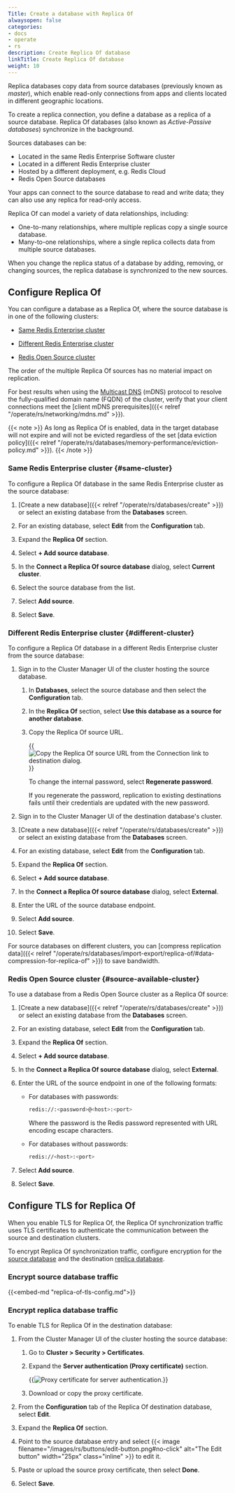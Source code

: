 ```yaml
---
Title: Create a database with Replica Of
alwaysopen: false
categories:
- docs
- operate
- rs
description: Create Replica Of database
linkTitle: Create Replica Of database
weight: 10
---
```

Replica databases copy data from source databases (previously known as _master_), which enable read-only connections from apps and clients located in different geographic locations.

To create a replica connection, you define a database as a replica of a source database.  Replica Of databases (also known as _Active-Passive databases_) synchronize in the background.

Sources databases can be:

- Located in the same Redis Enterprise Software cluster
- Located in a different Redis Enterprise cluster
- Hosted by a different deployment, e.g. Redis Cloud
- Redis Open Source databases

Your apps can connect to the source database to read and write data; they can also use any replica for read-only access.

Replica Of can model a variety of data relationships, including:

- One-to-many relationships, where multiple replicas copy a single source database.
- Many-to-one relationships, where a single replica collects data from multiple source databases.

When you change the replica status of a database by adding, removing, or changing sources, the replica database is synchronized to the new sources.  

## Configure Replica Of

You can configure a database as a Replica Of, where the source database is in one of the following clusters:

- [Same Redis Enterprise cluster](#same-cluster)

- [Different Redis Enterprise cluster](#different-cluster)

- [Redis Open Source cluster](#source-available-cluster)

The order of the multiple Replica Of sources has no material impact on replication.

For best results when using the [Multicast DNS](https://en.wikipedia.org/wiki/Multicast_DNS) (mDNS) protocol to resolve the fully-qualified domain name (FQDN) of the cluster, verify that your client connections meet the [client mDNS prerequisites]({{< relref "/operate/rs/networking/mdns.md" >}}).

{{< note >}}
As long as Replica Of is enabled, data in the target database will not expire and will not be evicted regardless of the set [data eviction policy]({{< relref "/operate/rs/databases/memory-performance/eviction-policy.md" >}}).
{{< /note >}}

### Same Redis Enterprise cluster {#same-cluster}

To configure a Replica Of database in the same Redis Enterprise cluster as the source database:

1. [Create a new database]({{< relref "/operate/rs/databases/create" >}}) or select an existing database from the **Databases** screen.

1. For an existing database, select **Edit** from the **Configuration** tab.

1. Expand the **Replica Of** section.

1. Select **+ Add source database**.

1. In the **Connect a Replica Of source database** dialog, select **Current cluster**.

1. Select the source database from the list.

1. Select **Add source**.

1. Select **Save**.

### Different Redis Enterprise cluster {#different-cluster}

To configure a Replica Of database in a different Redis Enterprise cluster from the source database:

1. Sign in to the Cluster Manager UI of the cluster hosting the source database.

    1. In **Databases**, select the source database and then select the **Configuration** tab.

    1. In the **Replica Of** section, select **Use this database as a source for another database**.

    1. Copy the Replica Of source URL.

        {{<image filename="images/rs/screenshots/databases/config-replica-of-copy-source-url.png" alt="Copy the Replica Of source URL from the Connection link to destination dialog.">}}

        To change the internal password, select **Regenerate password**.

        If you regenerate the password, replication to existing destinations fails until their credentials are updated with the new password.

1. Sign in to the Cluster Manager UI of the destination database's cluster.

1. [Create a new database]({{< relref "/operate/rs/databases/create" >}}) or select an existing database from the **Databases** screen.

1. For an existing database, select **Edit** from the **Configuration** tab.

1. Expand the **Replica Of** section.

1. Select **+ Add source database**.

1. In the **Connect a Replica Of source database** dialog, select **External**.

1. Enter the URL of the source database endpoint.

1. Select **Add source**.

1. Select **Save**.

For source databases on different clusters, you can [compress replication data]({{< relref "/operate/rs/databases/import-export/replica-of/#data-compression-for-replica-of" >}}) to save bandwidth.
        
### Redis Open Source cluster {#source-available-cluster}

To use a database from a Redis Open Source cluster as a Replica Of source:

1. [Create a new database]({{< relref "/operate/rs/databases/create" >}}) or select an existing database from the **Databases** screen.

1. For an existing database, select **Edit** from the **Configuration** tab.

1. Expand the **Replica Of** section.

1. Select **+ Add source database**.

1. In the **Connect a Replica Of source database** dialog, select **External**.

1. Enter the URL of the source endpoint in one of the following formats:

    - For databases with passwords:

        ```sh
        redis://:<password>@<host>:<port>
        ```

        Where the password is the Redis password represented with URL encoding escape characters.

    - For databases without passwords:

        ```sh
        redis://<host>:<port>
        ```

1. Select **Add source**.

1. Select **Save**.

## Configure TLS for Replica Of

When you enable TLS for Replica Of, the Replica Of synchronization traffic uses TLS certificates to authenticate the communication between the source and destination clusters.

To encrypt Replica Of synchronization traffic, configure encryption for the [source database](#encrypt-source-database-traffic) and the destination [replica database](#encrypt-replica-database-traffic).

### Encrypt source database traffic

{{<embed-md "replica-of-tls-config.md">}}

### Encrypt replica database traffic

To enable TLS for Replica Of in the destination database:

1. From the Cluster Manager UI of the cluster hosting the source database:

    1. Go to **Cluster > Security > Certificates**.

    1. Expand the **Server authentication (Proxy certificate)** section.

        {{<image filename="images/rs/screenshots/cluster/security-proxy-cert.png" alt="Proxy certificate for server authentication.">}}

     1. Download or copy the proxy certificate.

1. From the **Configuration** tab of the Replica Of destination database, select **Edit**.

1. Expand the **Replica Of** section.

1. Point to the source database entry and select {{< image filename="/images/rs/buttons/edit-button.png#no-click" alt="The Edit button" width="25px" class="inline" >}} to edit it.

1. Paste or upload the source proxy certificate, then select **Done**.

1. Select **Save**.
